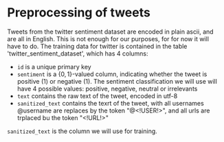 # Preprocessing of tweets

Tweets from the twitter sentiment dataset are encoded in plain ascii, and are all in English. This is not enough for our purposes, for for now it will have to do. The training data for twitter is contained in the table 'twitter_sentiment_dataset', which has 4 columns:

 - `id` is a unique primary key
 - `sentiment` is a $\{0,1\}$-valued column, indicating whether the tweet is positive ($1$) or negative ($1$). The sentiment classification we will use will have $4$ possible values: positive, negative, neutral or irrelevants
 - `text` contains the raw text of the tweet, encoded in utf-8
 - `sanitized_text` contains the texrt of the tweet, with all usernames @username are replaces by the token "@\<!USER!\>", and all urls are trplaced bu the token "\<!URL!\>"

`sanitized_text` is the column we will use for training.
